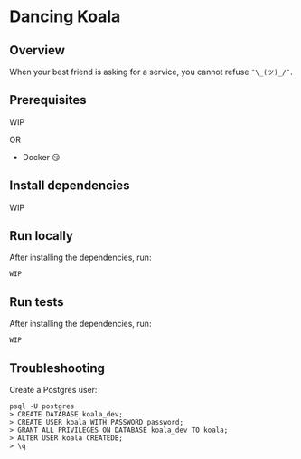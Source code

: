 # Dancing Koala

## Overview

When your best friend is asking for a service, you cannot refuse `¯\_(ツ)_/¯`.

## Prerequisites

WIP

OR

- Docker :smirk:

## Install dependencies

WIP

## Run locally

After installing the dependencies, run:
```
WIP
```

## Run tests

After installing the dependencies, run:
```
WIP
```

## Troubleshooting

Create a Postgres user:
```
psql -U postgres
> CREATE DATABASE koala_dev;
> CREATE USER koala WITH PASSWORD password;
> GRANT ALL PRIVILEGES ON DATABASE koala_dev TO koala;
> ALTER USER koala CREATEDB;
> \q
```
